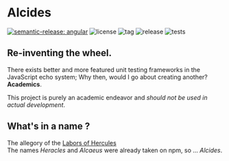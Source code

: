# Alcides

[![semantic-release: angular](https://img.shields.io/badge/semantic--release-angular-e10079?logo=semantic-release)](https://github.com/semantic-release/semantic-release)
![license](https://img.shields.io/github/license/augustinesaidimu/alcides)
![tag](https://img.shields.io/github/v/tag/augustinesaidimu/alcides?sort=semver)
![release](https://img.shields.io/github/workflow/status/augustinesaidimu/alcides/Release)
![tests](https://img.shields.io/github/workflow/status/augustinesaidimu/alcides/Test?label=tests)

## Re-inventing the wheel.

There exists better and more featured unit testing frameworks in the JavaScript
echo system; Why then, would I go about creating another? **Academics**. <br/>

This project is purely an academic endeavor and _should not be used in actual development_.

## What's in a name ?

The allegory of the [Labors of Hercules](https://en.wikipedia.org/wiki/Labours_of_Hercules) <br/>
The names _Heracles_ and _Alcaeus_ were already taken on npm, so ... _Alcides_.
